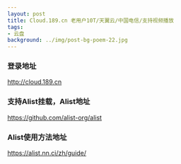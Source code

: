 ```yaml
---
layout: post
title: Cloud.189.cn 老用户10T/天翼云/中国电信/支持视频播放
tags:
- 云盘
background: ../img/post-bg-poem-22.jpg
---
```




### 登录地址<br>
http://cloud.189.cn

### 支持Alist挂载，Alist地址<br>
https://github.com/alist-org/alist

### Alist使用方法地址<br>
https://alist.nn.ci/zh/guide/
